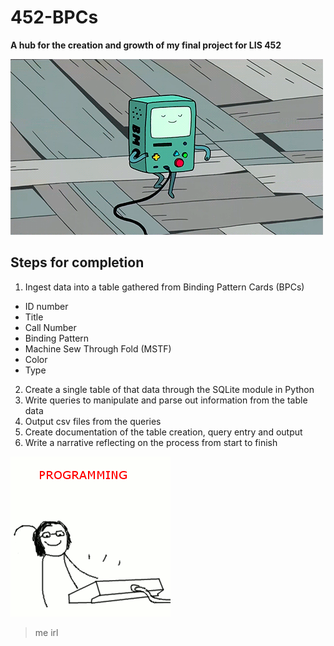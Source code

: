 # 452-BPCs
**A hub for the creation and growth of my final project for LIS 452**

![dance](/media/beemo-dance.gif)

## Steps for completion
1. Ingest data into a table gathered from Binding Pattern Cards (BPCs)
 * ID number
 * Title
 * Call Number 
 * Binding Pattern
 * Machine Sew Through Fold (MSTF)
 * Color
 * Type 
2. Create a single table of that data through the SQLite module in Python
3. Write queries to manipulate and parse out information from the table data
4. Output csv files from the queries
5. Create documentation of the table creation, query entry and output
6. Write a narrative reflecting on the process from start to finish




![coding](/media/codinghappy.gif)
> me irl
